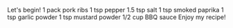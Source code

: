 Let's begin!
1 pack pork ribs
1 tsp pepper
1.5 tsp salt 
1 tsp smoked paprika 
1 tsp garlic powder 
1 tsp mustard powder 
1/2 cup BBQ sauce
Enjoy my recipe!